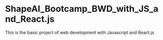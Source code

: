 # ShapeAI_Bootcamp_BWD_with_JS_and_React.js
This is the basic project of web development with Javascript and React.js
